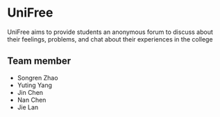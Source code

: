 # UniFree
UniFree aims to provide students an anonymous forum to discuss about their feelings, problems, and chat about their experiences in the college
## Team member
- Songren Zhao
- Yuting Yang
- Jin Chen
- Nan Chen
- Jie Lan
